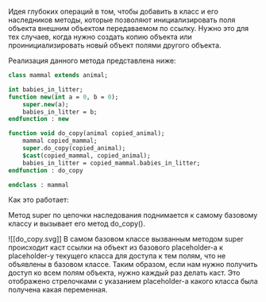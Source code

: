 Идея глубоких операций в том, чтобы добавить в класс и его наследников методы, которые позволяют инициализировать поля объекта внешним объектом передаваемом по ссылку. Нужно это для тех случаев, когда нужно создать копию объекта или проинициализировать новый объект полями другого объекта. 

Реализация данного метода представлена ниже: 
```systemverilog
class mammal extends animal;

int babies_in_litter;
function new(int a = 0, b = 0);
	super.new(a);
	babies_in_litter = b;
endfunction : new

function void do_copy(animal copied_animal);
	mammal copied_mammal;
	super.do_copy(copied_animal);
	$cast(copied_mammal, copied_animal);
	babies_in_litter = copied_mammal.babies_in_litter;
endfunction : do_copy

endclass : mammal
```

Как это работает: 

Метод super по цепочки наследования поднимается к самому базовому классу и вызывает его метод do_copy().

![[do_copy.svg]]
В самом базовом классе вызванным методом super происходит каст ссылки на объект из базового placeholder-a к placeholder-у текущего класса для доступа к тем полям, что не объявлены в базовом классе. Таким образом, если нам нужно получить доступ ко всем полям объекта, нужно каждый раз делать каст. Это отображено стрелочками с указанием placeholder-а какого класса была получена какая переменная. 
